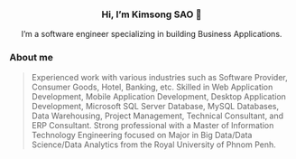<p align="center">
  <h3 align="center">Hi, I’m Kimsong SAO 👋</h3>
  <p align="center">I’m a software engineer specializing in building Business Applications.</p>
</p>

### About me
> Experienced work with various industries such as Software Provider, Consumer Goods, Hotel, Banking, etc. 
> Skilled in Web Application Development, Mobile Application Development, Desktop Application Development, Microsoft SQL Server Database, MySQL Databases, Data Warehousing, Project Management, Technical Consultant, and ERP Consultant. 
> Strong professional with a Master of Information Technology Engineering focused on Major in Big Data/Data Science/Data Analytics from the Royal University of Phnom Penh.

